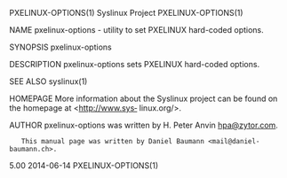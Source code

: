 PXELINUX-OPTIONS(1)                        Syslinux Project                        PXELINUX-OPTIONS(1)

NAME
       pxelinux-options - utility to set PXELINUX hard-coded options.

SYNOPSIS
       pxelinux-options

DESCRIPTION
       pxelinux-options sets PXELINUX hard-coded options.

SEE ALSO
       syslinux(1)

HOMEPAGE
       More  information  about  the Syslinux project can be found on the homepage at <http://www.sys‐
       linux.org/>.

AUTHOR
       pxelinux-options was written by H. Peter Anvin <hpa@zytor.com>.

       This manual page was written by Daniel Baumann <mail@daniel-baumann.ch>.

5.00                                          2014-06-14                           PXELINUX-OPTIONS(1)
